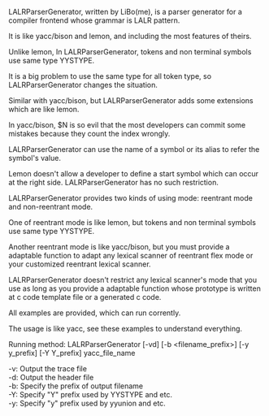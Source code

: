 LALRParserGenerator, written by LiBo(me), is a parser generator for a compiler frontend whose grammar is LALR pattern.

It is like yacc/bison and lemon, and including the most features of theirs.

Unlike lemon, In LALRParserGenerator, tokens and non terminal symbols use same type YYSTYPE.

It is a big problem to use the same type for all token type, so LALRParserGenerator changes the situation.

Similar with yacc/bison, but LALRParserGenerator adds some extensions which are like lemon.

In yacc/bison, $N is so evil that the most developers can commit some mistakes because they count 
the index wrongly.

LALRParserGenerator can use the name of a symbol or its alias to refer the symbol's value.

Lemon doesn't allow a developer to define a start symbol which can occur at the right side.
LALRParserGenerator has no such restriction.

LALRParserGenerator provides two kinds of using mode: reentrant mode and non-reentrant mode.

One of reentrant mode is like lemon, but tokens and non terminal symbols use same type YYSTYPE.

Another reentrant mode is like yacc/bison, but you must provide a adaptable function to adapt any lexical scanner of reentrant flex mode or your customized reentrant lexical scanner.

LALRParserGenerator doesn't restrict any lexical scanner's mode that you use as long as 
you provide a adaptable function whose prototype is written at c code template file or a generated c code.

All examples are provided, which can run corrently.

The usage is like yacc, see these examples to understand everything.

Running method:
LALRParserGenerator [-vd] [-b <filename_prefix>] [-y y_prefix] [-Y Y_prefix] yacc_file_name

-v: Output the trace file<br>
-d: Output the header file<br>
-b: Specify the prefix of output filename<br>
-Y: Specify "Y" prefix used by YYSTYPE and etc.<br>
-y: Specify "y" prefix used by yyunion and etc.<br>
